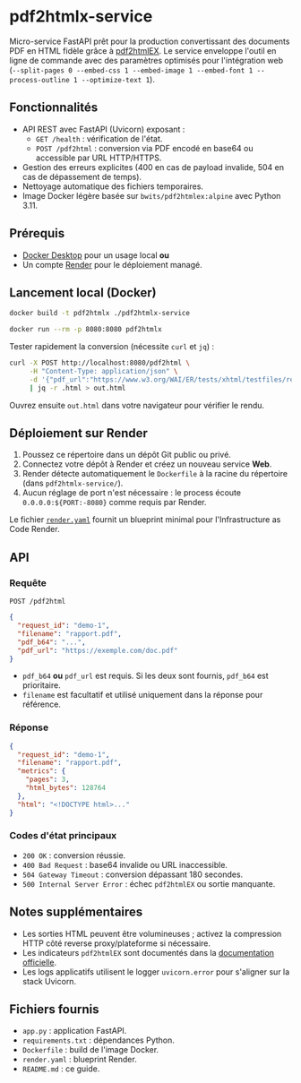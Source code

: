 # pdf2htmlx-service

Micro-service FastAPI prêt pour la production convertissant des documents PDF en HTML fidèle grâce à [pdf2htmlEX](https://github.com/coolwanglu/pdf2htmlEX). Le service enveloppe l'outil en ligne de commande avec des paramètres optimisés pour l'intégration web (`--split-pages 0 --embed-css 1 --embed-image 1 --embed-font 1 --process-outline 1 --optimize-text 1`).

## Fonctionnalités

- API REST avec FastAPI (Uvicorn) exposant :
  - `GET /health` : vérification de l'état.
  - `POST /pdf2html` : conversion via PDF encodé en base64 ou accessible par URL HTTP/HTTPS.
- Gestion des erreurs explicites (400 en cas de payload invalide, 504 en cas de dépassement de temps).
- Nettoyage automatique des fichiers temporaires.
- Image Docker légère basée sur `bwits/pdf2htmlex:alpine` avec Python 3.11.

## Prérequis

- [Docker Desktop](https://www.docker.com/products/docker-desktop/) pour un usage local **ou**
- Un compte [Render](https://render.com/) pour le déploiement managé.

## Lancement local (Docker)

```bash
docker build -t pdf2htmlx ./pdf2htmlx-service

docker run --rm -p 8080:8080 pdf2htmlx
```

Tester rapidement la conversion (nécessite `curl` et `jq`) :

```bash
curl -X POST http://localhost:8080/pdf2html \
     -H "Content-Type: application/json" \
     -d '{"pdf_url":"https://www.w3.org/WAI/ER/tests/xhtml/testfiles/resources/pdf/dummy.pdf","request_id":"demo-1"}' \
     | jq -r .html > out.html
```

Ouvrez ensuite `out.html` dans votre navigateur pour vérifier le rendu.

## Déploiement sur Render

1. Poussez ce répertoire dans un dépôt Git public ou privé.
2. Connectez votre dépôt à Render et créez un nouveau service **Web**.
3. Render détecte automatiquement le `Dockerfile` à la racine du répertoire (dans `pdf2htmlx-service/`).
4. Aucun réglage de port n'est nécessaire : le process écoute `0.0.0.0:${PORT:-8080}` comme requis par Render.

Le fichier [`render.yaml`](render.yaml) fournit un blueprint minimal pour l'Infrastructure as Code Render.

## API

### Requête

`POST /pdf2html`

```json
{
  "request_id": "demo-1",
  "filename": "rapport.pdf",
  "pdf_b64": "...",
  "pdf_url": "https://exemple.com/doc.pdf"
}
```

- `pdf_b64` **ou** `pdf_url` est requis. Si les deux sont fournis, `pdf_b64` est prioritaire.
- `filename` est facultatif et utilisé uniquement dans la réponse pour référence.

### Réponse

```json
{
  "request_id": "demo-1",
  "filename": "rapport.pdf",
  "metrics": {
    "pages": 3,
    "html_bytes": 128764
  },
  "html": "<!DOCTYPE html>..."
}
```

### Codes d'état principaux

- `200 OK` : conversion réussie.
- `400 Bad Request` : base64 invalide ou URL inaccessible.
- `504 Gateway Timeout` : conversion dépassant 180 secondes.
- `500 Internal Server Error` : échec `pdf2htmlEX` ou sortie manquante.

## Notes supplémentaires

- Les sorties HTML peuvent être volumineuses ; activez la compression HTTP côté reverse proxy/plateforme si nécessaire.
- Les indicateurs `pdf2htmlEX` sont documentés dans la [documentation officielle](https://github.com/coolwanglu/pdf2htmlEX/wiki/pdf2htmlEX-Command-Line-Options).
- Les logs applicatifs utilisent le logger `uvicorn.error` pour s'aligner sur la stack Uvicorn.

## Fichiers fournis

- `app.py` : application FastAPI.
- `requirements.txt` : dépendances Python.
- `Dockerfile` : build de l'image Docker.
- `render.yaml` : blueprint Render.
- `README.md` : ce guide.
